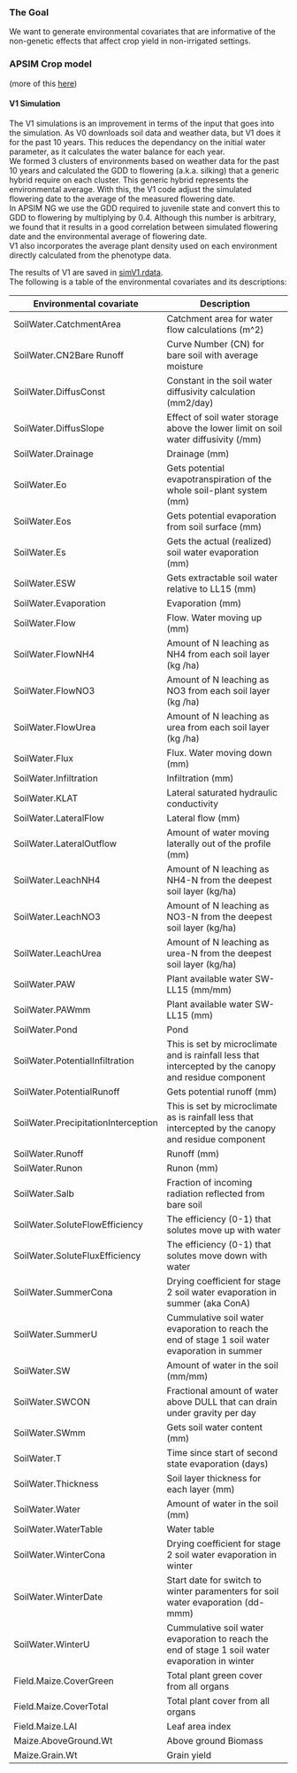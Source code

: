 ### The Goal
We want to generate environmental covariates that are informative of the non-genetic effects that affect crop yield in non-irrigated settings.  

### APSIM Crop model
(more of this [here](https://github.com/QuantGen/G2F_RESOURCES/blob/main/mdfiles/APSIM_v0.md))

#### V1 Simulation
The V1 simulations is an improvement in terms of the input that goes into the simulation. As V0 downloads soil data and weather data, but V1 does it for the past 10 years. This reduces the dependancy on the initial water parameter, as it calculates the water balance for each year.  
We formed 3 clusters of environments based on weather data for the past 10 years and calculated the GDD to flowering (a.k.a. silking) that a generic hybrid require on each cluster. This generic hybrid represents the environmental average. With this, the V1 code adjust the simulated flowering date to the average of the measured flowering date.  
In APSIM NG we use the GDD required to juvenile state and convert this to GDD to flowering by multiplying by 0.4. Although this number is arbitrary, we found that it results in a good correlation between simulated flowering date and the environmental average of flowering date.   
V1 also incorporates the average plant density used on each environment directly calculated from the phenotype data.

The results of V1 are saved in [simV1.rdata](Data/OutputFiles/simulations/simV1.rdata).   
The following is a table of the environmental covariates and its descriptions:  

| Environmental covariate | Description |
|-------------------------|-------------|
| SoilWater.CatchmentArea	| Catchment area for water flow calculations (m^2)	|
| SoilWater.CN2Bare	Runoff | Curve Number (CN) for bare soil with average moisture	|
| SoilWater.DiffusConst	| Constant in the soil water diffusivity calculation (mm2/day)	|
| SoilWater.DiffusSlope	| Effect of soil water storage above the lower limit on soil water diffusivity (/mm)	|
| SoilWater.Drainage	| Drainage (mm)	|
| SoilWater.Eo	| Gets potential evapotranspiration of the whole soil-plant system (mm)	|
| SoilWater.Eos	| Gets potential evaporation from soil surface (mm)	|
| SoilWater.Es	| Gets the actual (realized) soil water evaporation (mm)	|
| SoilWater.ESW	| Gets extractable soil water relative to LL15 (mm)	|
| SoilWater.Evaporation	| Evaporation (mm)	|
| SoilWater.Flow	| Flow. Water moving up (mm)	|
| SoilWater.FlowNH4	| Amount of N leaching as NH4 from each soil layer (kg /ha)	|
| SoilWater.FlowNO3	| Amount of N leaching as NO3 from each soil layer (kg /ha)	|
| SoilWater.FlowUrea	| Amount of N leaching as urea from each soil layer (kg /ha)	|
| SoilWater.Flux	| Flux. Water moving down (mm)	|
| SoilWater.Infiltration	| Infiltration (mm)	|
| SoilWater.KLAT	| Lateral saturated hydraulic conductivity	|
| SoilWater.LateralFlow	| Lateral flow (mm)	|
| SoilWater.LateralOutflow	| Amount of water moving laterally out of the profile (mm)	|
| SoilWater.LeachNH4	| Amount of N leaching as NH4-N from the deepest soil layer (kg/ha)	|
| SoilWater.LeachNO3	| Amount of N leaching as NO3-N from the deepest soil layer (kg/ha)	|
| SoilWater.LeachUrea	| Amount of N leaching as urea-N from the deepest soil layer (kg/ha)	|
| SoilWater.PAW	| Plant available water SW-LL15 (mm/mm)	|
| SoilWater.PAWmm	| Plant available water SW-LL15 (mm)	|
| SoilWater.Pond	| Pond	|
| SoilWater.PotentialInfiltration	| This is set by microclimate and is rainfall less that intercepted by the canopy and residue component	|
| SoilWater.PotentialRunoff	| Gets potential runoff (mm)	|
| SoilWater.PrecipitationInterception	| This is set by microclimate as is rainfall less that intercepted by the canopy and residue component	|
| SoilWater.Runoff	| Runoff (mm)	|
| SoilWater.Runon	| Runon (mm)	|
| SoilWater.Salb	| Fraction of incoming radiation reflected from bare soil	|
| SoilWater.SoluteFlowEfficiency	| The efficiency (0-1) that solutes move up with water	|
| SoilWater.SoluteFluxEfficiency	| The efficiency (0-1) that solutes move down with water	|
| SoilWater.SummerCona	| Drying coefficient for stage 2 soil water evaporation in summer (aka ConA)	|
| SoilWater.SummerU	| Cummulative soil water evaporation to reach the end of stage 1 soil water evaporation in summer	|
| SoilWater.SW	| Amount of water in the soil (mm/mm)	|
| SoilWater.SWCON	| Fractional amount of water above DULL that can drain under gravity per day	|
| SoilWater.SWmm	| Gets soil water content (mm)	|
| SoilWater.T	| Time since start of second state evaporation (days)	|
| SoilWater.Thickness	| Soil layer thickness for each layer (mm)	|
| SoilWater.Water	| Amount of water in the soil (mm)	|
| SoilWater.WaterTable	| Water table	|
| SoilWater.WinterCona	| Drying coefficient for stage 2 soil water evaporation in winter	|
| SoilWater.WinterDate	| Start date for switch to winter paramenters for soil water evaporation (dd-mmm)	|
| SoilWater.WinterU	| Cummulative soil water evaporation to reach the end of stage 1 soil water evaporation in winter	|
| Field.Maize.CoverGreen	| Total plant green cover from all organs	|
| Field.Maize.CoverTotal	| Total plant cover from all organs	|
| Field.Maize.LAI	| Leaf area index	|
| Maize.AboveGround.Wt	| Above ground Biomass	|
| Maize.Grain.Wt	| Grain yield	|


